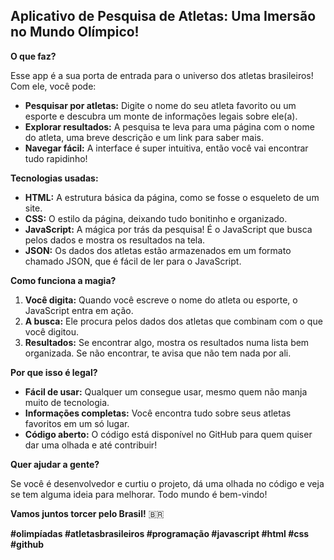 ## Aplicativo de Pesquisa de Atletas: Uma Imersão no Mundo Olímpico!

**O que faz?**

Esse app é a sua porta de entrada para o universo dos atletas brasileiros! Com ele, você pode:

* **Pesquisar por atletas:** Digite o nome do seu atleta favorito ou um esporte e descubra um monte de informações legais sobre ele(a).
* **Explorar resultados:** A pesquisa te leva para uma página com o nome do atleta, uma breve descrição e um link para saber mais.
* **Navegar fácil:** A interface é super intuitiva, então você vai encontrar tudo rapidinho!

**Tecnologias usadas:**

* **HTML:** A estrutura básica da página, como se fosse o esqueleto de um site.
* **CSS:** O estilo da página, deixando tudo bonitinho e organizado.
* **JavaScript:** A mágica por trás da pesquisa! É o JavaScript que busca pelos dados e mostra os resultados na tela.
* **JSON:** Os dados dos atletas estão armazenados em um formato chamado JSON, que é fácil de ler para o JavaScript.

**Como funciona a magia?**

1. **Você digita:** Quando você escreve o nome do atleta ou esporte, o JavaScript entra em ação.
2. **A busca:** Ele procura pelos dados dos atletas que combinam com o que você digitou.
3. **Resultados:** Se encontrar algo, mostra os resultados numa lista bem organizada. Se não encontrar, te avisa que não tem nada por ali.

**Por que isso é legal?**

* **Fácil de usar:** Qualquer um consegue usar, mesmo quem não manja muito de tecnologia.
* **Informações completas:** Você encontra tudo sobre seus atletas favoritos em um só lugar.
* **Código aberto:** O código está disponível no GitHub para quem quiser dar uma olhada e até contribuir!

**Quer ajudar a gente?**

Se você é desenvolvedor e curtiu o projeto, dá uma olhada no código e veja se tem alguma ideia para melhorar. Todo mundo é bem-vindo!

**Vamos juntos torcer pelo Brasil!** 🇧🇷

**#olimpíadas #atletasbrasileiros #programação #javascript #html #css #github**
